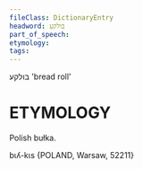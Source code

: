 ```yaml
---
fileClass: DictionaryEntry
headword: בולקע
part_of_speech: 
etymology: 
tags: 
---
```

בולקע
'bread roll'

ETYMOLOGY
===========
Polish bułka.

bɩʎ-kɩs {POLAND, Warsaw, 52211}
